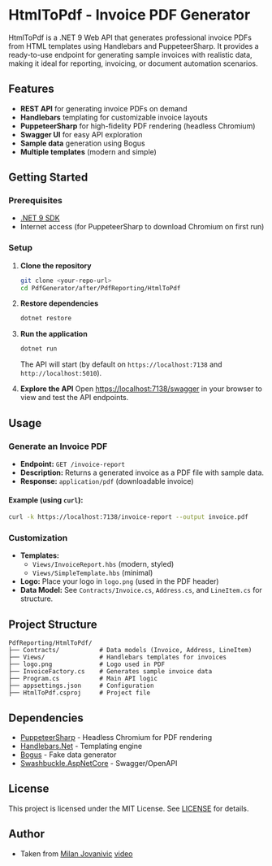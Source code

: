 # HtmlToPdf - Invoice PDF Generator

HtmlToPdf is a .NET 9 Web API that generates professional invoice PDFs from HTML templates using Handlebars and PuppeteerSharp. It provides a ready-to-use endpoint for generating sample invoices with realistic data, making it ideal for reporting, invoicing, or document automation scenarios.

## Features

- **REST API** for generating invoice PDFs on demand
- **Handlebars** templating for customizable invoice layouts
- **PuppeteerSharp** for high-fidelity PDF rendering (headless Chromium)
- **Swagger UI** for easy API exploration
- **Sample data** generation using Bogus
- **Multiple templates** (modern and simple)

## Getting Started

### Prerequisites

- [.NET 9 SDK](https://dotnet.microsoft.com/en-us/download/dotnet/9.0)
- Internet access (for PuppeteerSharp to download Chromium on first run)

### Setup

1. **Clone the repository**
   ```sh
   git clone <your-repo-url>
   cd PdfGenerator/after/PdfReporting/HtmlToPdf
   ```
2. **Restore dependencies**
   ```sh
   dotnet restore
   ```
3. **Run the application**

   ```sh
   dotnet run
   ```

   The API will start (by default on `https://localhost:7138` and `http://localhost:5010`).

4. **Explore the API**
   Open [https://localhost:7138/swagger](https://localhost:7138/swagger) in your browser to view and test the API endpoints.

## Usage

### Generate an Invoice PDF

- **Endpoint:** `GET /invoice-report`
- **Description:** Returns a generated invoice as a PDF file with sample data.
- **Response:** `application/pdf` (downloadable invoice)

#### Example (using `curl`):

```sh
curl -k https://localhost:7138/invoice-report --output invoice.pdf
```

### Customization

- **Templates:**
  - `Views/InvoiceReport.hbs` (modern, styled)
  - `Views/SimpleTemplate.hbs` (minimal)
- **Logo:** Place your logo in `logo.png` (used in the PDF header)
- **Data Model:** See `Contracts/Invoice.cs`, `Address.cs`, and `LineItem.cs` for structure.

## Project Structure

```
PdfReporting/HtmlToPdf/
├── Contracts/           # Data models (Invoice, Address, LineItem)
├── Views/               # Handlebars templates for invoices
├── logo.png             # Logo used in PDF
├── InvoiceFactory.cs    # Generates sample invoice data
├── Program.cs           # Main API logic
├── appsettings.json     # Configuration
├── HtmlToPdf.csproj     # Project file
```

## Dependencies

- [PuppeteerSharp](https://github.com/hardkoded/puppeteer-sharp) - Headless Chromium for PDF rendering
- [Handlebars.Net](https://github.com/Handlebars-Net/Handlebars.Net) - Templating engine
- [Bogus](https://github.com/bchavez/Bogus) - Fake data generator
- [Swashbuckle.AspNetCore](https://github.com/domaindrivendev/Swashbuckle.AspNetCore) - Swagger/OpenAPI

## License

This project is licensed under the MIT License. See [LICENSE](../LICENSE) for details.

## Author

- Taken from [Milan Jovanivic](https://github.com/m-jovanovic) [video](https://www.youtube.com/watch?v=XkhQLnO6v-Y)

